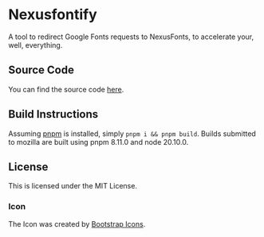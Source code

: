 # Nexusfontify

A tool to redirect Google Fonts requests to NexusFonts, to accelerate your, well, everything.

## Source Code

You can find the source code [here](https://github.com/Exponential-Workload/NexusFontify).

## Build Instructions

Assuming [pnpm](https://pnpm.io) is installed, simply `pnpm i && pnpm build`. Builds submitted to mozilla are built using pnpm 8.11.0 and node 20.10.0.

## License

This is licensed under the MIT License.

### Icon

The Icon was created by [Bootstrap Icons](https://icons.getbootstrap.com/icons/fonts/).
